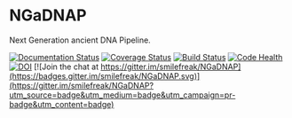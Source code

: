 # NGaDNAP
Next Generation ancient DNA Pipeline. 

[![Documentation Status](https://readthedocs.org/projects/ngadnap/badge/?version=latest)](http://ngadnap.readthedocs.org/en/latest/?badge=latest) 
[![Coverage Status](https://coveralls.io/repos/smilefreak/NGaDNAP/badge.svg?branch=master&service=github)](https://coveralls.io/github/smilefreak/NGaDNAP?branch=master)
[![Build Status](https://travis-ci.org/theboocock/NGaDNAP.svg?branch=master)](https://travis-ci.org/theboocock/NGaDNAP)
[![Code Health](https://landscape.io/github/theboocock/NGaDNAP/master/landscape.svg?style=flat-square)](https://landscape.io/github/theboocock/NGaDNAP/master)
[![DOI](https://zenodo.org/badge/19323/smilefreak/NGaDNAP.svg)](https://zenodo.org/badge/latestdoi/19323/smilefreak/NGaDNAP)
[![Join the chat at https://gitter.im/smilefreak/NGaDNAP](https://badges.gitter.im/smilefreak/NGaDNAP.svg)](https://gitter.im/smilefreak/NGaDNAP?utm_source=badge&utm_medium=badge&utm_campaign=pr-badge&utm_content=badge)




